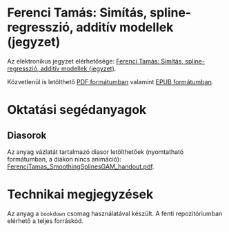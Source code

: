 # Ferenci Tamás: Simítás, spline-regresszió, additív modellek (jegyzet)

Az elektronikus jegyzet elérhetősége: [Ferenci Tamás: Simítás, spline-regresszió, additív modellek (jegyzet)](https://tamas-ferenci.github.io/FerenciTamas_SmoothingSplinesGAM/).

Közvetlenül is letölthető [PDF formátumban](https://github.com/tamas-ferenci/FerenciTamas_SmoothingSplinesGAM/raw/master/docs/FerenciTamas_SmoothingSplinesGAM.pdf) valamint [EPUB formátumban](https://github.com/tamas-ferenci/FerenciTamas_SmoothingSplinesGAM/raw/master/docs/FerenciTamas_SmoothingSplinesGAM.epub).

# Oktatási segédanyagok

## Diasorok

Az anyag vázlatát tartalmazó diasor letölthetőek (nyomtatható formátumban, a diákon nincs animáció): [FerenciTamas_SmoothingSplinesGAM_handout.pdf](https://github.com/tamas-ferenci/FerenciTamas_SmoothingSplinesGAM/raw/master/docs/FerenciTamas_SmoothingSplinesGAM_handout.pdf).

# Technikai megjegyzések

Az anyag a `bookdown` csomag használatával készült. A fenti repozitóriumban elérhető a teljes forráskód.